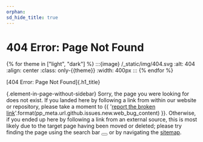 ```yaml
---
orphan:
sd_hide_title: true
---
```


# 404 Error: Page Not Found


{% for theme in ["light", "dark"] %}
:::{image} /_static/img/404.svg
:alt: 404
:align: center
:class: only-{{theme}}
:width: 400px
:::
{% endfor %}


<!--
Reference:
    https://docs.github.com/en/pages/getting-started-with-github-pages/creating-a-custom-404-page-for-your-github-pages-site
-->


[404 Error: Page Not Found]{.h1_title}

{.element-in-page-without-sidebar}
Sorry, the page you were looking for does not exist.
If you landed here by following a link from within our website or repository,
please take a moment to
{{ '[report the broken link]()'.format(pp_meta.url.github.issues.new.web_bug_content) }}.
Otherwise, if you ended up here by following a link from an external source,
this is most likely due to the target page having been moved or deleted;
please try finding the page using the search bar
<button class="btn btn-sm navbar-btn search-button__button inline_icon" title="Search" aria-label="Search" data-bs-placement="bottom" data-bs-toggle="tooltip">
<i class="fa-solid fa-magnifying-glass fa-lg"></i>
</button> or by navigating the [sitemap](/help/website.md#site-map).

